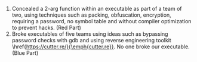 1) Concealed a $2$-arg function within an executable as part of a team of two, using techniques such as packing, obfuscation, encryption, requiring a password, no symbol table and without compiler optimization to prevent hacks. (Red Part)
2) Broke executables of five teams using ideas such as bypassing password checks with gdb and using reverse engineering toolkit \href{https://cutter.re/}{\emph{cutter.re}}. No one broke our executable. (Blue Part)
